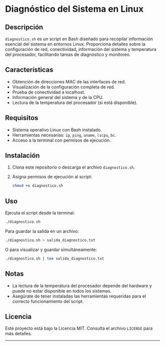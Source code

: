 # Diagnóstico del Sistema en Linux

## Descripción

`diagnostico.sh` es un script en Bash diseñado para recopilar información esencial del sistema en entornos Linux. Proporciona detalles sobre la configuración de red, conectividad, información del sistema y temperatura del procesador, facilitando tareas de diagnóstico y monitoreo.

## Características

- Obtención de direcciones MAC de las interfaces de red.
- Visualización de la configuración completa de red.
- Prueba de conectividad a localhost.
- Información general del sistema y de la CPU.
- Lectura de la temperatura del procesador (si está disponible).

## Requisitos

- Sistema operativo Linux con Bash instalado.
- Herramientas necesarias: `ip`, `ping`, `uname`, `lscpu`, `bc`.
- Acceso a la terminal con permisos de ejecución.

## Instalación

1. Clona este repositorio o descarga el archivo `diagnostico.sh`.
2. Asigna permisos de ejecución al script:

   ```bash
   chmod +x diagnostico.sh
   ```


## Uso

Ejecuta el script desde la terminal:


```bash
./diagnostico.sh
```


Para guardar la salida en un archivo:


```bash
./diagnostico.sh > salida_diagnostico.txt
```


O para visualizar y guardar simultáneamente:


```bash
./diagnostico.sh | tee salida_diagnostico.txt
```


## Notas

- La lectura de la temperatura del procesador depende del hardware y puede no estar disponible en todos los sistemas.
- Asegúrate de tener instaladas las herramientas requeridas para el correcto funcionamiento del script.

## Licencia

Este proyecto está bajo la Licencia MIT. Consulta el archivo `LICENSE` para más detalles.

---
